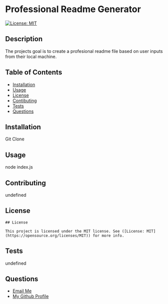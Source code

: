 # Professional Readme Generator

  [![License: MIT](https://img.shields.io/badge/License-MIT-yellow.svg)](https://opensource.org/licenses/MIT)

## Description

The projects goal is to create a profesional readme file based on user inputs from their local machine.

## Table of Contents

- [Installation](#installation)
- [Usage](#usage)
- [License](#license)
- [Contibuting](#contributing)
- [Tests](#tests)
- [Questions](#questions)

## Installation

Git Clone

## Usage

node index.js

## Contributing

undefined

## License


    ## License
    
    This project is licensed under the MIT license. See ([License: MIT](https://opensource.org/licenses/MIT)) for more info.

## Tests

undefined

## Questions
<ul>
<li> <a href='mailto://Matthewgonzalez7725@gmail.com?subject="contact me"&body="hi"'> Email Me </a> </li>
<li> <a href='https://github.com/undefined'> My Github Profile </a> </li>
</ul>

